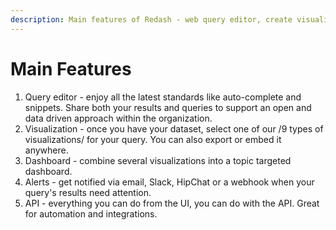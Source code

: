 ```yaml
---
description: Main features of Redash - web query editor, create visualizations and gather them into thematic dashboard, get real-time alerts when your data changes, API for extra flexibility.
---
```


# Main Features

1. Query editor - enjoy all the latest standards like auto-complete and snippets. Share both your results and queries to support an open and data driven approach within the organization.
2. Visualization - once you have your dataset, select one of our /9 types of visualizations/ for your query. You can also export or embed it anywhere.
3. Dashboard - combine several visualizations into a topic targeted dashboard.
4. Alerts - get notified via email, Slack, HipChat or a webhook when your query's results need attention.
5. API - everything you can do from the UI, you can do with the API. Great for automation and integrations.
